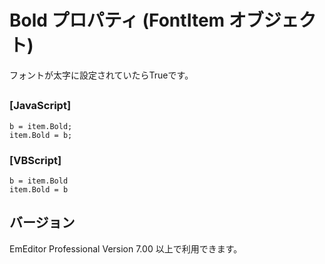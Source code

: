 # Bold プロパティ (FontItem オブジェクト)

フォントが太字に設定されていたらTrueです。

## 

### \[JavaScript\]

```
b = item.Bold;
item.Bold = b;
```

### \[VBScript\]

```
b = item.Bold
item.Bold = b
```

## バージョン

EmEditor Professional Version 7.00 以上で利用できます。
